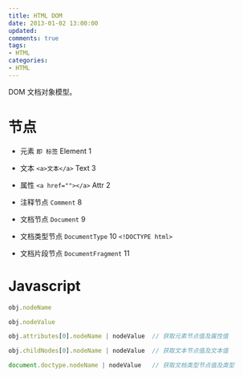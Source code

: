 ```yaml
---
title: HTML DOM
date: 2013-01-02 13:00:00
updated:
comments: true
tags:
- HTML
categories:
- HTML
---
```


DOM 文档对象模型。

<!--more-->

# 节点

* 元素 `即 标签` Element 1

* 文本 `<a>文本</a>` Text 3

* 属性 `<a href=""></a>` Attr 2

* 注释节点 `Comment` 8

* 文档节点 `Document` 9

* 文档类型节点 `DocumentType` 10 `<!DOCTYPE html>`

* 文档片段节点 `DocumentFragment` 11

# Javascript

```js
obj.nodeName

obj.nodeValue

obj.attributes[0].nodeName | nodeValue  // 获取元素节点值及属性值

obj.childNodes[0].nodeName | nodeValue  // 获取文本节点值及文本值

document.doctype.nodeName | nodeValue   // 获取文档类型节点值及类型
```

